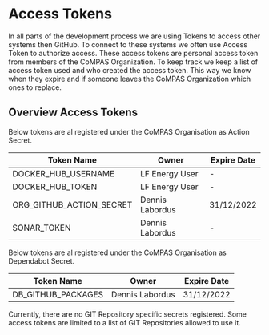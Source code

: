 # Access Tokens

In all parts of the development process we are using Tokens to access other systems then GitHub. To connect to these
systems we often use Access Token to authorize access. These access tokens are personal access token from members of
the CoMPAS Organization. To keep track we keep a list of access token used and who created the access token. This way 
we know when they expire and if someone leaves the CoMPAS Organization which ones to replace.

## Overview Access Tokens

Below tokens are al registered under the CoMPAS Organisation as Action Secret.

| Token Name               | Owner           | Expire Date |
|--------------------------|-----------------|-------------|
| DOCKER_HUB_USERNAME      | LF Energy User  | -           |
| DOCKER_HUB_TOKEN         | LF Energy User  | -           |
| ORG_GITHUB_ACTION_SECRET | Dennis Labordus | 31/12/2022  |
| SONAR_TOKEN              | Dennis Labordus | -           |

Below tokens are al registered under the CoMPAS Organisation as Dependabot Secret.

| Token Name         | Owner           | Expire Date |
|--------------------|-----------------|-------------|
| DB_GITHUB_PACKAGES | Dennis Labordus | 31/12/2022  |

Currently, there are no GIT Repository specific secrets registered. Some access tokens are limited to a list of GIT 
Repositories allowed to use it.
